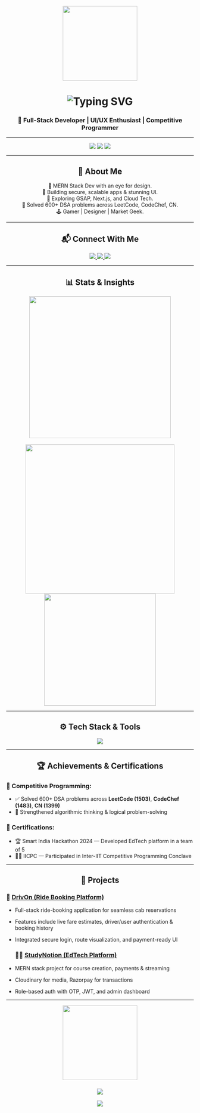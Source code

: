 <!-- ✨ AVATAR + TYPING GREETING -->
<p align="center">
  <img src="https://cdn.dribbble.com/users/1162077/screenshots/3848914/programmer.gif" width="200" />
</p>

<h1 align="center">
  <img src="https://readme-typing-svg.herokuapp.com?font=Orbitron&size=40&pause=1000&color=00FF00&center=true&vCenter=true&width=600&height=70&lines=Hello+World!+🌍;+I'm+Vansh+Tambi!" alt="Typing SVG" />
</h1>

<h3 align="center">
  🚀 Full-Stack Developer | UI/UX Enthusiast | Competitive Programmer
</h3>

---

<!-- 🔥 PROFILE STATS & BADGES -->
<p align="center">
  <img src="https://img.shields.io/github/followers/vansh-tambi?color=7B68EE&label=Followers&logo=github&style=for-the-badge" />
  <img src="https://img.shields.io/github/stars/vansh-tambi?color=FF00FF&label=Stars&logo=github&style=for-the-badge" />
  <img src="https://badgen.net/github/commits/vansh-tambi/vansh-tambi?color=00FF00&label=Total%20Commits&icon=github" />
</p>


---

<!-- 🌟 ABOUT -->
<h2 align="center">
  🌟 About Me
</h2>

<div align="center">
  
  🧠 MERN Stack Dev with an eye for design.  
  🔐 Building secure, scalable apps & stunning UI.  
  🧪 Exploring GSAP, Next.js, and Cloud Tech.  
  🧮 Solved 600+ DSA problems across LeetCode, CodeChef, CN.  
  🕹️ Gamer | Designer | Market Geek.

</div>

---

<!-- 📬 CONTACT -->
<h2 align="center">📬 Connect With Me</h2>
<p align="center">
  <a href="mailto:vanshtambi@gmail.com">
    <img src="https://img.shields.io/badge/Gmail-FF5555?style=for-the-badge&logo=gmail&logoColor=white" />
  </a>
  <a href="https://www.linkedin.com/in/vansh-tambi-16773227a/">
    <img src="https://img.shields.io/badge/LinkedIn-0A66C2?style=for-the-badge&logo=linkedin&logoColor=white" />
  </a>
  <a href="https://github.com/vansh-tambi">
    <img src="https://img.shields.io/badge/GitHub-333?style=for-the-badge&logo=github&logoColor=white" />
  </a>
</p>

---

<!-- 📊 GITHUB STATS -->
<h2 align="center">📊 Stats & Insights</h2>
<p align="center">
  <img src="https://leetcard.jacoblin.cool/vanshtambi?theme=dark&font=Fira%20Code&ext=activity" width="380" />
  <br><br>
  <img src="https://github-readme-stats.vercel.app/api?username=vansh-tambi&show_icons=true&theme=tokyonight&border_color=00FF00&border_radius=10" width="400" />
  <img src="https://github-readme-stats.vercel.app/api/top-langs/?username=vansh-tambi&layout=compact&theme=tokyonight&border_color=00FF00&border_radius=10" width="300" />
</p>

---

<!-- ⚙️ TECH STACK -->
<h2 align="center">⚙️ Tech Stack & Tools</h2>
<p align='center'>
  <img src="https://skillicons.dev/icons?i=html,css,js,react,nextjs,nodejs,express,mongodb,tailwind,redux,firebase,git,github,docker,postman,figma,cpp,ae,pr,ps,canva,picsart" />
</p>

---

<!-- 🏆 ACHIEVEMENTS -->
<h2 align="center">🏆 Achievements & Certifications</h2>

### 🏅 Competitive Programming:
- ✅ Solved 600+ DSA problems across **LeetCode (1503)**, **CodeChef (1483)**, **CN (1399)**
- 🧠 Strengthened algorithmic thinking & logical problem-solving

### 📜 Certifications:
- 🏆 Smart India Hackathon 2024 — Developed EdTech platform in a team of 5
- 👨‍💻 IICPC — Participated in Inter-IIT Competitive Programming Conclave

---

<!-- 🚀 PROJECTS -->
<h2 align="center">🚀 Projects</h2>

### 🚗 [DrivOn (Ride Booking Platform)](https://drivon.onrender.com/)
- Full-stack ride-booking application for seamless cab reservations
- Features include live fare estimates, driver/user authentication & booking history
- Integrated secure login, route visualization, and payment-ready UI

  ### 🧑‍🏫 [StudyNotion (EdTech Platform)](https://github.com/vansh-tambi/StudyNotion)
- MERN stack project for course creation, payments & streaming
- Cloudinary for media, Razorpay for transactions
- Role-based auth with OTP, JWT, and admin dashboard

---

<!-- 🔥 GIF FOOTER -->
<p align="center">
  <img src="https://media.giphy.com/media/l3vR85PnGsBwu1PFK/giphy.gif" width="200" />
</p>

<h3 align="center">
  <img src="https://readme-typing-svg.herokuapp.com/?font=Fira+Code&size=25&duration=5000&color=00FF00&center=true&vCenter=true&width=600&height=70&lines=Thanks+for+visiting+💻;Let’s+build+something+awesome+🚀" />
</h3>

<p align="center">
  <img src="https://capsule-render.vercel.app/api?type=waving&color=00FF00&height=60&section=footer"/>
</p>
